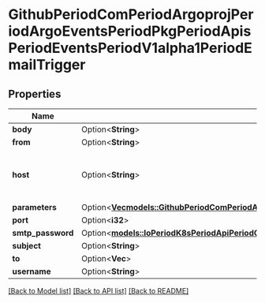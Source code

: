 # GithubPeriodComPeriodArgoprojPeriodArgoEventsPeriodPkgPeriodApisPeriodEventsPeriodV1alpha1PeriodEmailTrigger

## Properties

Name | Type | Description | Notes
------------ | ------------- | ------------- | -------------
**body** | Option<**String**> |  | [optional]
**from** | Option<**String**> |  | [optional]
**host** | Option<**String**> | Host refers to the smtp host url to which email is send. | [optional]
**parameters** | Option<[**Vec<models::GithubPeriodComPeriodArgoprojPeriodArgoEventsPeriodPkgPeriodApisPeriodEventsPeriodV1alpha1PeriodTriggerParameter>**](github.com.argoproj.argo_events.pkg.apis.events.v1alpha1.TriggerParameter.md)> |  | [optional]
**port** | Option<**i32**> |  | [optional]
**smtp_password** | Option<[**models::IoPeriodK8sPeriodApiPeriodCorePeriodV1PeriodSecretKeySelector**](io.k8s.api.core.v1.SecretKeySelector.md)> |  | [optional]
**subject** | Option<**String**> |  | [optional]
**to** | Option<**Vec<String>**> |  | [optional]
**username** | Option<**String**> |  | [optional]

[[Back to Model list]](../README.md#documentation-for-models) [[Back to API list]](../README.md#documentation-for-api-endpoints) [[Back to README]](../README.md)


